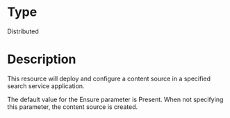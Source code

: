 # Type

Distributed

# Description

This resource will deploy and configure a content source in a specified search
service application.

The default value for the Ensure parameter is Present. When not specifying this
parameter, the content source is created.
